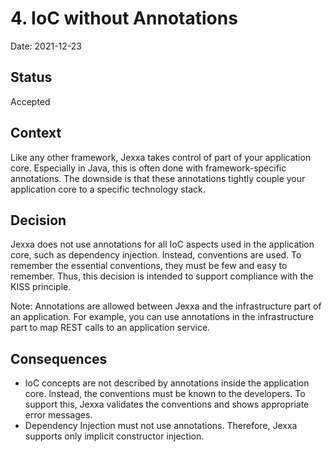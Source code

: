 # 4. IoC without Annotations

Date: 2021-12-23

## Status

Accepted

## Context
Like any other framework, Jexxa takes control of part of your application core. 
Especially in Java, this is often done with framework-specific annotations. 
The downside is that these annotations tightly couple your application core 
to a specific technology stack.

## Decision
Jexxa does not use annotations for all IoC aspects used in the application core, such as dependency injection. 
Instead, conventions are used. 
To remember the essential conventions, they must be few and easy to remember. 
Thus, this decision is intended to support compliance with the KISS principle.

Note: Annotations are allowed between Jexxa and the infrastructure part of an application. For example, you can use 
annotations in the infrastructure part to map REST calls to an application service. 

## Consequences
* IoC concepts are not described by annotations inside the application core. Instead, the conventions must be known to the 
developers. To support this, Jexxa validates the conventions and shows appropriate error messages.   
* Dependency Injection must not use annotations. Therefore, Jexxa supports only implicit constructor injection. 

